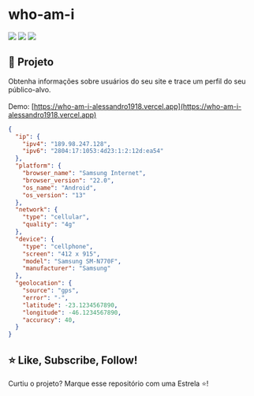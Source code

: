 # who-am-i
![](https://sloc.xyz/github/Alessandro1918/who-am-i/)
![](https://sloc.xyz/github/Alessandro1918/who-am-i?category=code)
![](https://sloc.xyz/github/Alessandro1918/who-am-i?category=comments)

## 🚀 Projeto

Obtenha informações sobre usuários do seu site e trace um perfil do seu público-alvo.</br></br>
Demo: [https://who-am-i-alessandro1918.vercel.app](https://who-am-i-alessandro1918.vercel.app)

```json
{
  "ip": {
    "ipv4": "189.98.247.128",
    "ipv6": "2804:17:1053:4d23:1:2:12d:ea54"
  },
  "platform": {
    "browser_name": "Samsung Internet",
    "browser_version": "22.0",
    "os_name": "Android",
    "os_version": "13"
  },
  "network": {
    "type": "cellular",
    "quality": "4g"
  },
  "device": {
    "type": "cellphone",
    "screen": "412 x 915",
    "model": "Samsung SM-N770F",
    "manufacturer": "Samsung"
  },
  "geolocation": {
    "source": "gps",
    "error": "-",
    "latitude": -23.1234567890,
    "longitude": -46.1234567890,
    "accuracy": 40,
  }
}
```

## ⭐ Like, Subscribe, Follow!
Curtiu o projeto? Marque esse repositório com uma Estrela ⭐!
